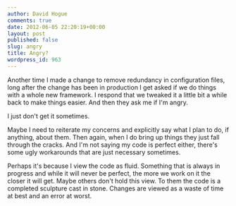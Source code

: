 ```yaml
---
author: David Hogue
comments: true
date: 2012-06-05 22:20:19+00:00
layout: post
published: false
slug: angry
title: Angry?
wordpress_id: 963
---
```


Another time I made a change to remove redundancy in configuration files, long after the change has been in production I get asked if we do things with a whole new framework. I respond that we tweaked it a little bit a while back to make things easier. And then they ask me if I'm angry.

I just don't get it sometimes.

Maybe I need to reiterate my concerns and explicitly say what I plan to do, if anything, about them. Then again, when I do bring up things they just fall through the cracks. And I'm not saying my code is perfect either, there's some ugly workarounds that are just necessary sometimes.

Perhaps it's because I view the code as fluid. Something that is always in progress and while it will never be perfect, the more we work on it the closer it will get. Maybe others don't hold this view. To them the code is a completed sculpture cast in stone. Changes are viewed as a waste of time at best and an error at worst.
